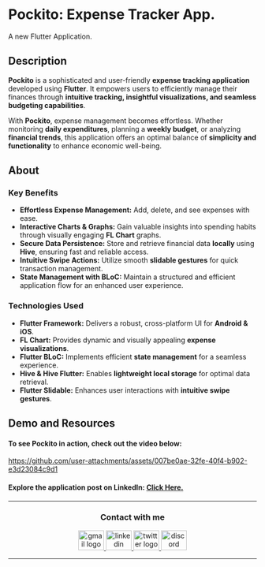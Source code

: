 # Pockito: Expense Tracker App.
A new Flutter Application.


## **Description**
**Pockito** is a sophisticated and user-friendly **expense tracking application** developed using **Flutter**. It empowers users to efficiently manage their finances through **intuitive tracking, insightful visualizations, and seamless budgeting capabilities**. 

With **Pockito**, expense management becomes effortless. Whether monitoring **daily expenditures**, planning a **weekly budget**, or analyzing **financial trends**, this application offers an optimal balance of **simplicity and functionality** to enhance economic well-being.


## **About**
### **Key Benefits**
- **Effortless Expense Management:** Add, delete, and see expenses with ease.
- **Interactive Charts & Graphs:** Gain valuable insights into spending habits through visually engaging **FL Chart** graphs.
- **Secure Data Persistence:** Store and retrieve financial data **locally** using **Hive**, ensuring fast and reliable access.
- **Intuitive Swipe Actions:** Utilize smooth **slidable gestures** for quick transaction management.
- **State Management with BLoC:** Maintain a structured and efficient application flow for an enhanced user experience.


### **Technologies Used**
- **Flutter Framework:** Delivers a robust, cross-platform UI for **Android & iOS**.
- **FL Chart:** Provides dynamic and visually appealing **expense visualizations**.
- **Flutter BLoC:** Implements efficient **state management** for a seamless experience.
- **Hive & Hive Flutter:** Enables **lightweight local storage** for optimal data retrieval.
- **Flutter Slidable:** Enhances user interactions with **intuitive swipe gestures**.


## Demo and Resources
#### To see **Pockito** in action, check out the video below:
https://github.com/user-attachments/assets/007be0ae-32fe-40f4-b902-e3d23084c9d1


#### Explore the application post on LinkedIn: <a target="_blank" href="https://www.linkedin.com/posts/theahmedhany_flutter-dart-expensetracker-activity-7307720467191066624-QGi_?utm_source=share&utm_medium=member_desktop&rcm=ACoAAD4FnzgB4-BOljZQx1QUyX_wMN1DWKHGx2o"> Click Here. </a>

-----

<h3 align="center">
    Contact with me
</h3>

<div align="center">
  <a href="mailto:a7medhanyshokry@gmail.com" target="_blank">
    <img src="https://skillicons.dev/icons?i=gmail&theme=light" width="52" height="40" alt="gmail logo"/> 
  </a>
  <a href="https://www.linkedin.com/in/theahmedhany/" target="_blank">
    <img src="https://skillicons.dev/icons?i=linkedin&theme=dark" width="52" height="40" alt="linkedin logo"/>
  </a>
  <a href="https://x.com/theahmedhany" target="_blank">
    <img src="https://skillicons.dev/icons?i=twitter&theme=dark" width="52" height="40" alt="twitter logo"/>
  </a>
  <a href="https://discord.gg/wPFYxGFA" target="_blank">
    <img src="https://skillicons.dev/icons?i=discord&theme=dark" width="52" height="40" alt="discord logo"/>
  </a>
</div>

-----

